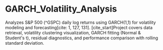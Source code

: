 # GARCH_Volatility_Analysis
Analyzes S&amp;P 500 (^GSPC) daily log returns using GARCH(1,1) for volatility modeling and forecasting[cite: 1, 127, 131]. [cite_start]Project covers data retrieval, volatility clustering visualization, GARCH fitting (Normal &amp; Student's t), residual diagnostics, and performance comparison with rolling standard deviation.
